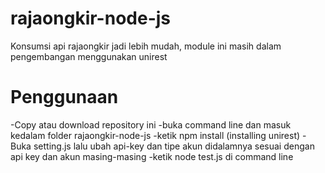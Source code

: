 # rajaongkir-node-js

Konsumsi api rajaongkir jadi lebih mudah, module ini masih dalam pengembangan 
menggunakan unirest

# Penggunaan
-Copy atau download repository ini 
-buka command line dan masuk kedalam folder rajaongkir-node-js
-ketik npm install (installing unirest)
-Buka setting.js lalu ubah api-key dan tipe akun didalamnya sesuai dengan api key dan akun masing-masing
-ketik node test.js di command line
